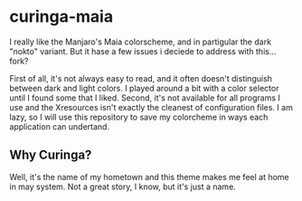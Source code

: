 # curinga-maia

I really like the Manjaro's Maia colorscheme, and in partigular the dark "nokto" variant. But it hase a few issues i deciede to address with this... fork?

First of all, it's not always easy to read, and it often doesn't distinguish between dark and light colors. I played around a bit with a color selector until I found some that I liked.
Second, it's not available for all programs I use and the Xresources isn't exactly the cleanest of configuration files. I am lazy, so I will use this repository to save my colorcheme in ways each application can undertand.

## Why Curinga?
Well, it's the name of my hometown and this theme makes me feel at home in may system. Not a great story, I know, but it's just a name.
